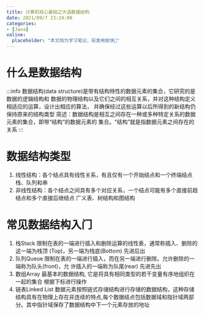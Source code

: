 ```yaml
---
title: 计算机核⼼基础之⼤话数据结构
date: 2021/09/7 23:24:00
categories:
- [Java]
valine:
  placeholder: "本文档为学习笔记，祝食用愉快💪"
---
```

# 什么是数据结构
:::info 
数据结构(data structure)是带有结构特性的数据元素的集合，它研究的是数据的逻辑结构和
数据的物理结构以及它们之间的相互关系，并对这种结构定义相适应的运算，设计出相应的算法，
并确保经过这些运算以后所得到的新结构仍保持原来的结构类型
简述：数据结构是相互之间存在⼀种或多种特定关系的数据元素的集合，即带“结构”的数据元素的
集合。“结构”就是指数据元素之间存在的关系
:::

# 数据结构类型
1. 线性结构：各个结点具有线性关系，有且仅有⼀个开始结点和⼀个终端结点
栈、队列和串
2. ⾮线性结构：各个结点之间具有多个对应关系，⼀个结点可能有多个直接前趋结点和多个直接后继结点
⼴义表、树结构和图结构

# 常⻅数据结构⼊⻔
1. 栈Stack
限制在表的⼀端进⾏插⼊和删除运算的线性表，通常称插⼊、删除的这⼀端为栈顶
(Top)，另⼀端为栈底(Bottom)
先进后出
2. 队列Queue
限制在表的⼀端进⾏插⼊，⽽在另⼀端进⾏删除。允许删除的⼀端称为队头(front)，允
许插⼊的⼀端称为队尾(rear)
先进先出
3. 数组Array
最基本的数据结构, 它是将具有相同类型的若⼲变量有序地组织在⼀起的集合
根据下标进⾏操作
4. 链表Linked List
数据元素按照链式存储结构进⾏存储的数据结构，这种存储结构具有在物理上存在⾮连续的特点,每个数据结点包括数据域和指针域两部分。其中指针域保存了数据结构中下⼀个元素存放的地址